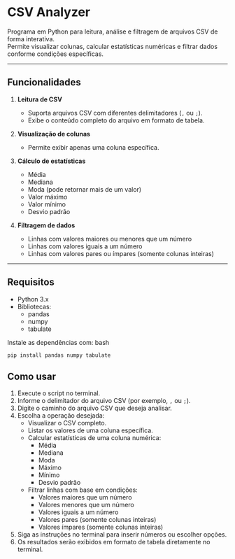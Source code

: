 # CSV Analyzer

Programa em Python para leitura, análise e filtragem de arquivos CSV de forma interativa.  
Permite visualizar colunas, calcular estatísticas numéricas e filtrar dados conforme condições específicas.

---

## Funcionalidades

1. **Leitura de CSV**
   - Suporta arquivos CSV com diferentes delimitadores (`,` ou `;`).
   - Exibe o conteúdo completo do arquivo em formato de tabela.

2. **Visualização de colunas**
   - Permite exibir apenas uma coluna específica.

3. **Cálculo de estatísticas**
   - Média
   - Mediana
   - Moda (pode retornar mais de um valor)
   - Valor máximo
   - Valor mínimo
   - Desvio padrão

4. **Filtragem de dados**
   - Linhas com valores maiores ou menores que um número
   - Linhas com valores iguais a um número
   - Linhas com valores pares ou ímpares (somente colunas inteiras)

---

## Requisitos

- Python 3.x  
- Bibliotecas:
  - pandas
  - numpy
  - tabulate

Instale as dependências com:
bash
```
pip install pandas numpy tabulate
``` 

## Como usar

1. Execute o script no terminal.
2. Informe o delimitador do arquivo CSV (por exemplo, `,` ou `;`).
3. Digite o caminho do arquivo CSV que deseja analisar.
4. Escolha a operação desejada:
   - Visualizar o CSV completo.
   - Listar os valores de uma coluna específica.
   - Calcular estatísticas de uma coluna numérica:
     - Média
     - Mediana
     - Moda
     - Máximo
     - Mínimo
     - Desvio padrão
   - Filtrar linhas com base em condições:
     - Valores maiores que um número
     - Valores menores que um número
     - Valores iguais a um número
     - Valores pares (somente colunas inteiras)
     - Valores ímpares (somente colunas inteiras)
5. Siga as instruções no terminal para inserir números ou escolher opções.
6. Os resultados serão exibidos em formato de tabela diretamente no terminal.
